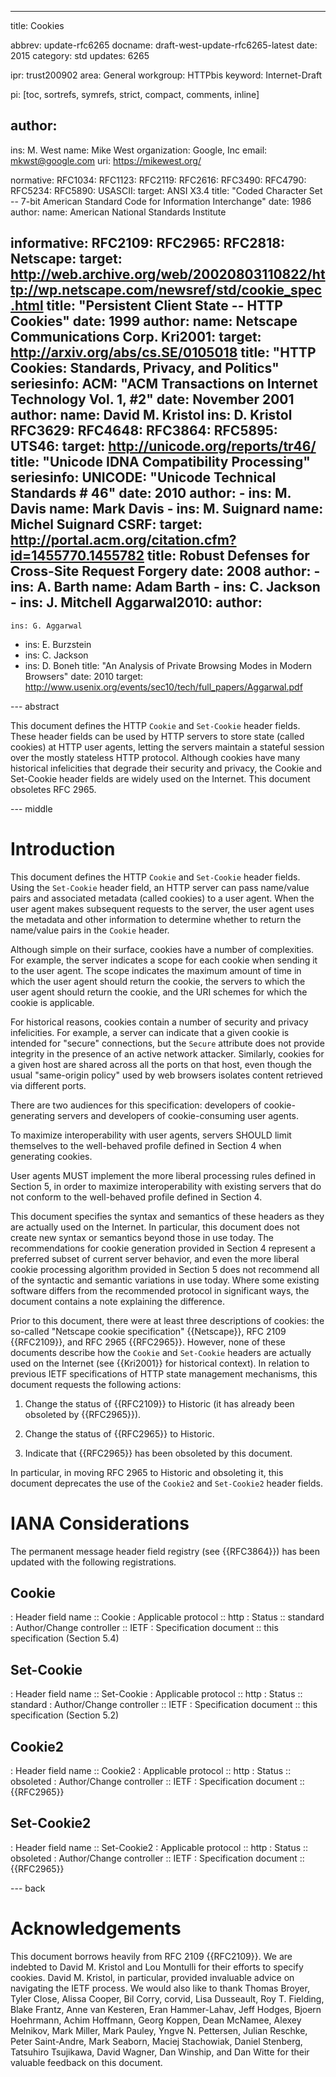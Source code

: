 ---
title: Cookies

abbrev: update-rfc6265
docname: draft-west-update-rfc6265-latest
date: 2015
category: std
updates: 6265

ipr: trust200902
area: General
workgroup: HTTPbis
keyword: Internet-Draft

pi: [toc, sortrefs, symrefs, strict, compact, comments, inline]

author:
-
  ins: M. West
  name: Mike West
  organization: Google, Inc
  email: mkwst@google.com
  uri: https://mikewest.org/

normative:
  RFC1034:
  RFC1123:
  RFC2119:
  RFC2616:
  RFC3490:
  RFC4790:
  RFC5234:
  RFC5890:
  USASCII:
    target: ANSI X3.4
    title: "Coded Character Set -- 7-bit American Standard Code for Information Interchange"
    date: 1986
    author:
      name: American National Standards Institute

informative:
  RFC2109:
  RFC2965:
  RFC2818:
  Netscape:
    target: http://web.archive.org/web/20020803110822/http://wp.netscape.com/newsref/std/cookie_spec.html
    title: "Persistent Client State -- HTTP Cookies"
    date: 1999
    author:
      name: Netscape Communications Corp.
  Kri2001:
    target: http://arxiv.org/abs/cs.SE/0105018
    title: "HTTP Cookies: Standards, Privacy, and Politics"
    seriesinfo:
      ACM: "ACM Transactions on Internet Technology Vol. 1, #2"
    date: November 2001
    author:
      name: David M. Kristol
      ins: D. Kristol
  RFC3629:
  RFC4648:
  RFC3864:
  RFC5895:
  UTS46:
    target: http://unicode.org/reports/tr46/
    title: "Unicode IDNA Compatibility Processing"
    seriesinfo:
      UNICODE: "Unicode Technical Standards # 46"
    date: 2010
    author:
    -
      ins: M. Davis
      name: Mark Davis
    -
      ins: M. Suignard
      name: Michel Suignard
  CSRF:
    target: http://portal.acm.org/citation.cfm?id=1455770.1455782
    title: Robust Defenses for Cross-Site Request Forgery
    date: 2008
    author:
    -
      ins: A. Barth
      name: Adam Barth
    -
      ins: C. Jackson
    -
      ins: J. Mitchell
  Aggarwal2010:
  author:
  -
    ins: G. Aggarwal
  -
    ins: E. Burzstein
  -
    ins: C. Jackson
  -
    ins: D. Boneh
  title: "An Analysis of Private Browsing Modes in Modern Browsers"
  date: 2010
  target: http://www.usenix.org/events/sec10/tech/full_papers/Aggarwal.pdf

--- abstract

This document defines the HTTP `Cookie` and `Set-Cookie` header fields. These
header fields can be used by HTTP servers to store state (called cookies) at
HTTP user agents, letting the servers maintain a stateful session over the
mostly stateless HTTP protocol.  Although cookies have many historical
infelicities that degrade their security and privacy, the Cookie and Set-Cookie
header fields are widely used on the Internet.  This document obsoletes RFC
2965.

--- middle

# Introduction

This document defines the HTTP `Cookie` and `Set-Cookie` header fields. Using
the `Set-Cookie` header field, an HTTP server can pass name/value pairs and
associated metadata (called cookies) to a user agent. When the user agent makes
subsequent requests to the server, the user agent uses the metadata and other
information to determine whether to return the name/value pairs in the `Cookie`
header.

Although simple on their surface, cookies have a number of complexities. For
example, the server indicates a scope for each cookie when sending it to the
user agent.  The scope indicates the maximum amount of time in which the user
agent should return the cookie, the servers to which the user agent should
return the cookie, and the URI schemes for which the cookie is applicable.

For historical reasons, cookies contain a number of security and privacy
infelicities.  For example, a server can indicate that a given cookie is
intended for "secure" connections, but the `Secure` attribute does not provide
integrity in the presence of an active network attacker.  Similarly, cookies
for a given host are shared across all the ports on that host, even though the
usual "same-origin policy" used by web browsers isolates content retrieved via
different ports.

There are two audiences for this specification: developers of cookie-generating
servers and developers of cookie-consuming user agents.

To maximize interoperability with user agents, servers SHOULD limit themselves
to the well-behaved profile defined in Section 4 when generating cookies.

User agents MUST implement the more liberal processing rules defined in Section
5, in order to maximize interoperability with existing servers that do not
conform to the well-behaved profile defined in Section 4.

This document specifies the syntax and semantics of these headers as they are
actually used on the Internet.  In particular, this document does not create
new syntax or semantics beyond those in use today. The recommendations for
cookie generation provided in Section 4 represent a preferred subset of current
server behavior, and even the more liberal cookie processing algorithm provided
in Section 5 does not recommend all of the syntactic and semantic variations in
use today.  Where some existing software differs from the recommended protocol
in significant ways, the document contains a note explaining the difference.

Prior to this document, there were at least three descriptions of cookies: the
so-called "Netscape cookie specification" {{Netscape}}, RFC 2109 {{RFC2109}},
and RFC 2965 {{RFC2965}}.  However, none of these documents describe how the
`Cookie` and `Set-Cookie` headers are actually used on the Internet (see
{{Kri2001}} for historical context).  In relation to previous IETF
specifications of HTTP state management mechanisms, this document requests the
following actions:

1.  Change the status of {{RFC2109}} to Historic (it has already been obsoleted
    by {{RFC2965}}).

2.  Change the status of {{RFC2965}} to Historic.

3.  Indicate that {{RFC2965}} has been obsoleted by this document.

In particular, in moving RFC 2965 to Historic and obsoleting it, this document
deprecates the use of the `Cookie2` and `Set-Cookie2` header fields.

# IANA Considerations

The permanent message header field registry (see {{RFC3864}}) has been updated
with the following registrations.

## Cookie

: Header field name
:: Cookie
: Applicable protocol
:: http
: Status
:: standard
: Author/Change controller
:: IETF
: Specification document
:: this specification (Section 5.4)

## Set-Cookie

: Header field name
:: Set-Cookie
: Applicable protocol
:: http
: Status
:: standard
: Author/Change controller
:: IETF
: Specification document
:: this specification (Section 5.2)

## Cookie2

: Header field name
:: Cookie2
: Applicable protocol
:: http
: Status
:: obsoleted
: Author/Change controller
:: IETF
: Specification document
:: {{RFC2965}}

## Set-Cookie2

: Header field name
:: Set-Cookie2
: Applicable protocol
:: http
: Status
:: obsoleted
: Author/Change controller
:: IETF
: Specification document
:: {{RFC2965}}

--- back

# Acknowledgements

This document borrows heavily from RFC 2109 {{RFC2109}}.  We are indebted to
David M. Kristol and Lou Montulli for their efforts to specify cookies.  David
M. Kristol, in particular, provided invaluable advice on navigating the IETF
process.  We would also like to thank Thomas Broyer, Tyler Close, Alissa Cooper,
Bil Corry, corvid, Lisa Dusseault, Roy T. Fielding, Blake Frantz, Anne van
Kesteren, Eran Hammer-Lahav, Jeff Hodges, Bjoern Hoehrmann, Achim Hoffmann,
Georg Koppen, Dean McNamee, Alexey Melnikov, Mark Miller, Mark Pauley, Yngve N.
Pettersen, Julian Reschke, Peter Saint-Andre, Mark Seaborn, Maciej Stachowiak,
Daniel Stenberg, Tatsuhiro Tsujikawa, David Wagner, Dan Winship, and Dan Witte
for their valuable feedback on this document.
